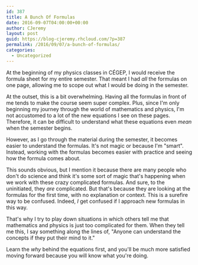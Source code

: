 ```yaml
---
id: 387
title: A Bunch Of Formulas
date: 2016-09-07T04:00:00+00:00
author: CJeremy
layout: post
guid: https://blog-cjeremy.rhcloud.com/?p=387
permalink: /2016/09/07/a-bunch-of-formulas/
categories:
  - Uncategorized
---
```

At the beginning of my physics classes in CÉGEP, I would receive the formula sheet for my entire semester. That meant I had _all_ the formulas on one page, allowing me to scope out what I would be doing in the semester.

At the outset, this is a bit overwhelming. Having all the formulas in front of me tends to make the course seem super complex. Plus, since I'm only beginning my journey through the world of mathematics and physics, I'm not accustomed to a lot of the new equations I see on these pages. Therefore, it can be difficult to understand what these equations even _mean_ when the semester begins.

However, as I go through the material during the semester, it becomes easier to understand the formulas. It's not magic or because I'm "smart". Instead, working with the formulas becomes easier with practice and seeing how the formula comes about.

This sounds obvious, but I mention it because there are many people who don't do science and think it's some sort of magic that's happening when we work with these crazy complicated formulas. And sure, to the uninitiated, they _are_ complicated. But that's because they are looking at the formulas for the first time, with no explanation or context. This is a surefire way to be confused. Indeed, _I_ get confused if I approach new formulas in this way.

That's why I try to play down situations in which others tell me that mathematics and physics is just too complicated for them. When they tell me this, I say something along the lines of, "Anyone can understand the concepts if they put their mind to it."

Learn the _why_ behind the equations first, and you'll be much more satisfied moving forward because you will know what you're doing.